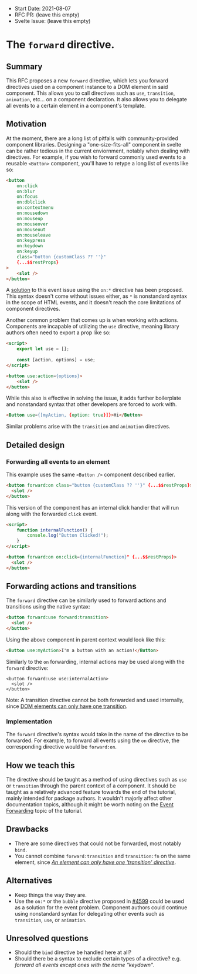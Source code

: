 - Start Date: 2021-08-07
- RFC PR: (leave this empty)
- Svelte Issue: (leave this empty)

# The `forward` directive.

## Summary

This RFC proposes a new `forward` directive, which lets you forward directives used on a component instance to a DOM element in said component. This allows you to call directives such as `use`, `transition`, `animation`, etc... on a component declaration. It also allows you to delegate all events to a certain element in a component's template.

## Motivation

At the moment, there are a long list of pitfalls with community-provided component libraries. Designing a "one-size-fits-all" component in svelte can be rather tedious in the current enviornment, notably when dealing with directives. For example, if you wish to forward commonly used events to a reusable `<Button>` component, you'll have to retype a long list of events like so:

```html
<button
    on:click
    on:blur
    on:focus
    on:dblclick
    on:contextmenu
    on:mousedown
    on:mouseup
    on:mouseover
    on:mouseout
    on:mouseleave
    on:keypress
    on:keydown
    on:keyup
    class="button {customClass ?? ''}"
    {...$$restProps}
>
    <slot />
</button>
```

A [solution](https://github.com/sveltejs/svelte/pull/4599) to this event issue using the `on:*` directive has been proposed. This syntax doesn't come without issues either, as `*` is nonstandard syntax in the scope of HTML events, and it doesn't reach the core limitations of component directives.

Another common problem that comes up is when working with actions. Components are incapable of utilizing the `use` directive, meaning library authors often need to export a prop like so:
```html
<script>
	export let use = [];
	
	const [action, options] = use;
</script>

<button use:action={options}>
	<slot />
</button>
```

While this also is effective in solving the issue, it adds further boilerplate and nonstandard syntax that other developers are forced to work with.

```html
<Button use={[myAction, {option: true}]}>Hi</Button>
```

Similar problems arise with the `transition` and `animation` directives.

## Detailed design

### Forwarding all events to an element

This example uses the same `<Button />` component described earlier.

```html
<button forward:on class="button {customClass ?? ''}" {...$$restProps}>
  <slot />
</button>
```

This version of the component has an internal click handler that will run along with the forwarded `click` event.

```html
<script>
    function internalFunction() {
        console.log("Button Clicked!");
    }
</script>

<button forward:on on:click={internalFunction}" {...$$restProps}>
  <slot />
</button>
```

## Forwarding actions and transitions

The `forward` directive can be similarly used to forward actions and transitions using the native syntax:

```html
<button forward:use forward:transition>
  <slot />
</button>
```
  
Using the above component in parent context would look like this:

```html
<Button use:myAction>I'm a button with an action!</Button>
```

Similarly to the `on` forwarding, internal actions may be used along with the `forward` directive:
```
<button forward:use use:internalAction>
  <slot />
</button>
```

Note: A transition directive cannot be both forwarded and used internally, since [DOM elements can only have one transition](https://svelte.dev/repl/08236eb2bbc6474bad75d1aee43b2628).

### Implementation

The `forward` directive's syntax would take in the name of the directive to be forwarded. For example, to forward all events using the `on` directive, the corresponding directive would be `forward:on`.

## How we teach this

The directive should be taught as a method of using directives such as `use` or `transition` through the parent context of a component. It should be taught as a relatively advanced feature towards the end of the tutorial, mainly intended for package authors. It wouldn't majorly affect other documentation topics, although it might be worth noting on the [Event Forwarding](https://svelte.dev/tutorial/event-forwarding) topic of the tutorial.

## Drawbacks

- There are some directives that could not be forwarded, most notably `bind`.
- You cannot combine `forward:transition` and `transition:fn` on the same element, since *[An element can only have one 'transition' directive](https://svelte.dev/repl/08236eb2bbc6474bad75d1aee43b2628)*.

## Alternatives

- Keep things the way they are.
- Use the `on:*` or the `bubble` directive proposed in [#4599](https://github.com/sveltejs/svelte/pull/4599) could be used as a solution for the event problem. Component authors could continue using nonstandard syntax for delegating other events such as `transition`, `use`, or `animation`.

## Unresolved questions

- Should the `bind` directive be handled here at all?
- Should there be a syntax to exclude certain types of a directive? e.g. *forward all events except ones with the name "keydown"*.
